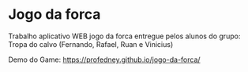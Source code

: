 # Jogo da forca

Trabalho aplicativo WEB jogo da forca entregue pelos alunos do grupo: Tropa do calvo (Fernando, Rafael, Ruan e Vinicius)

Demo do Game: https://profedney.github.io/jogo-da-forca/
